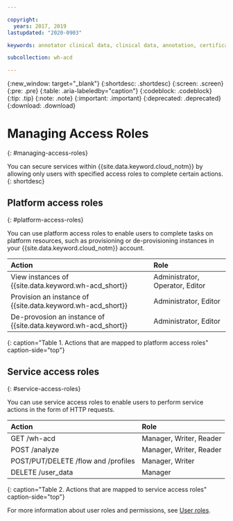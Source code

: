 ```yaml
---

copyright:
  years: 2017, 2019
lastupdated: "2020-0903"

keywords: annotator clinical data, clinical data, annotation, certificates, SSL

subcollection: wh-acd

---
```


{:new_window: target="_blank"}
{:shortdesc: .shortdesc}
{:screen: .screen}
{:pre: .pre}
{:table: .aria-labeledby="caption"}
{:codeblock: .codeblock}
{:tip: .tip}
{:note: .note}
{:important: .important}
{:deprecated: .deprecated}
{:download: .download}

# Managing Access Roles
{: #managing-access-roles}

You can secure services within {{site.data.keyword.cloud_notm}} by allowing only users with specified access roles to complete certain actions.
{: shortdesc}

## Platform access roles
{: #platform-access-roles}

You can use platform access roles to enable users to complete tasks on platform resources, such as provisioning or de-provisioning instances in your {{site.data.keyword.cloud_notm}} account.

| Action | Role
|:----------|:---------------|
| View instances of {{site.data.keyword.wh-acd_short}} | Administrator, Operator, Editor |
| Provision an instance of {{site.data.keyword.wh-acd_short}} | Administrator, Editor |
| De-provosion an instance of {{site.data.keyword.wh-acd_short}} | Administrator, Editor |

{: caption="Table 1. Actions that are mapped to platform access roles" caption-side="top"}

## Service access roles
{: #service-access-roles}

You can use service access roles to enable users to perform service actions in the form of HTTP requests.

| Action | Role |
|:---------------|:--------------------|
| GET /wh-acd | Manager, Writer, Reader |
| POST /analyze | Manager, Writer, Reader |
| POST/PUT/DELETE /flow and /profiles | Manager, Writer |
| DELETE /user_data | Manager |

{: caption="Table 2. Actions that are mapped to service access roles" caption-side="top"}

For more information about user roles and permissions, see [User roles](/docs/iam?topic=iam-userroles#userroles).
